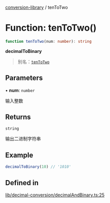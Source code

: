 [conversion-library](../globals.md) / tenToTwo

# Function: tenToTwo()

```ts
function tenToTwo(num: number): string
```

**decimalToBinary**

> 别名：[`tenToTwo`](tenToTwo)

## Parameters

• **num**: `number`

输入整数

## Returns

`string`

输出二进制字符串

## Example

```ts
decimalToBinary(10) // '1010'
```

## Defined in

[lib/decimal-conversion/decimalAndBinary.ts:25](https://github.com/fxss5201/conversion-library/blob/main/lib/decimal-conversion/decimalAndBinary.ts#L25)
